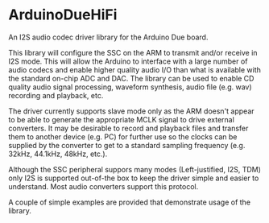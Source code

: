 ArduinoDueHiFi
==============

An I2S audio codec driver library for the Arduino Due board.

This library will configure the SSC on the ARM to transmit and/or
receive in I2S mode.  This will allow the Arduino to interface with 
a large number of audio codecs and enable higher quality audio I/O
than what is available with the standard on-chip ADC and DAC.  The 
library can be used to enable CD quality audio signal processing, 
waveform synthesis, audio file (e.g. wav) recording and playback, etc.

The driver currently supports slave mode only as the ARM doesn't
appear to be able to generate the appropriate MCLK signal to drive 
external converters.  It may be desirable to record and playback
files and transfer them to another device (e.g. PC) for further use
so the clocks can be supplied by the converter to get to a standard 
sampling frequency (e.g. 32kHz, 44.1kHz, 48kHz, etc.).

Although the SSC peripheral suppors many modes (Left-justified, I2S,
TDM) only I2S is supported out-of-the box to keep the driver simple
and easier to understand.  Most audio converters support this protocol.

A couple of simple examples are provided that demonstrate usage of the
library.
